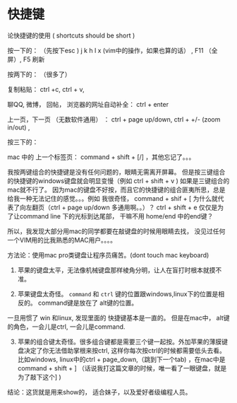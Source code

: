 # 快捷键





论快捷键的使用 ( shortcuts should be short )

按一下的： （先按下esc )  j k h l x (vim中的操作，如果也算的话） , F11 （全屏）, F5 刷新

按两下的： （很多了）

复制粘贴： ctrl +c, ctrl + v,

聊QQ, 微博， 回帖， 浏览器的网址自动补全： ctrl + enter

上一页，下一页 （无数软件通用） ： ctrl + page up/down,  ctrl + +/- (zoom in/out) ,

按三下的：

mac 中的 上一个标签页： command + shift + [/]   ，其他忘记了。。。

我按两键组合的快捷键是没有任何问题的，眼睛无需离开屏幕。 但是按三键组合的快捷键的windows键盘就会明显变慢（例如  ctrl + shift + v ) 如果是三键组合的mac就不行了。 因为mac的键盘不好按，而且它的快捷键的组合匪夷所思，总是给我一种无法记住的感觉。。。例如 我很奇怪， command + shif + [ 为什么就代表了向左翻页（ctrl + page up/down 多通用啊。。）？ ctrl + shift + e 仅仅是为了让command line 下的光标到达尾部， 干嘛不用 home/end 中的end键？

所以，我发现大部分用mac的同学都要在敲键盘的时候用眼睛去找， 没见过任何一个VIM用的比我熟悉的MAC用户。。。。


方法论：使用mac pro类键盘让程序员痛苦。(dont touch mac keyboard)

1. 苹果的键盘太平，无法像机械键盘那样棱角分明，让人在盲打时根本就摸不准。

2. 苹果键盘太奇怪。 `command` 和 `ctrl` 键的位置跟windows,linux下的位置是相反的。 command键是放在了 alt键的位置。

一旦用惯了 win 和linux, 发现里面的 快捷键基本是一直的。 但是在mac中， alt键的角色，一会儿是ctrl, 一会儿是command.

3. 苹果的组合键太奇怪。很多组合键都是需要三个键一起按。外加苹果的薄膜键盘决定了你无法借助掌根来按ctrl, 这样你每次按ctrl的时候都需要低头去看。  比如windows, linux中的ctrl + page_down,（跳到下一个tab) ，在mac中是 command + shift + ] （话说我打这篇文章的时候，唯一看了一眼键盘，就是为了敲下这个] )

结论：这货就是用来show的， 适合妹子，以及爱好者级编程人员。
